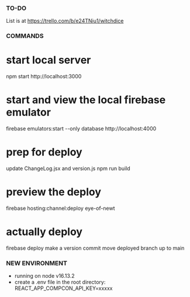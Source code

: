 
### TO-DO ###

List is at https://trello.com/b/e24TNiu1/witchdice




### COMMANDS ###

# start local server
npm start
http://localhost:3000

# start and view the local firebase emulator
firebase emulators:start --only database
http://localhost:4000

# prep for deploy
update ChangeLog.jsx and version.js
npm run build

# preview the deploy
firebase hosting:channel:deploy eye-of-newt

# actually deploy
firebase deploy
make a version commit
move deployed branch up to main


### NEW ENVIRONMENT ###
- running on node v16.13.2
- create a .env file in the root directory:
REACT_APP_COMPCON_API_KEY=xxxxx
